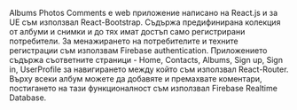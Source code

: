 Albums Photos Comments е web приложение написано на React.js и за UE съм използвал React-Bootstrap. Съдържа предифинирана колекция от албуми и снимки и до тях имат достъп само регистрирани потребители. За менажирането на потребителите и техните регистрации съм използвам Firebase authentication. Приложението съдържа съответните страници - Home, Contacts, Albums, Sign up, Sign in, UserProfile за навигирането между който съм използвал React-Router. Върху всеки албум можете да добавяте и премахвате коментари, постигането на тази функционалност съм използвал Firebase Realtime Database.
